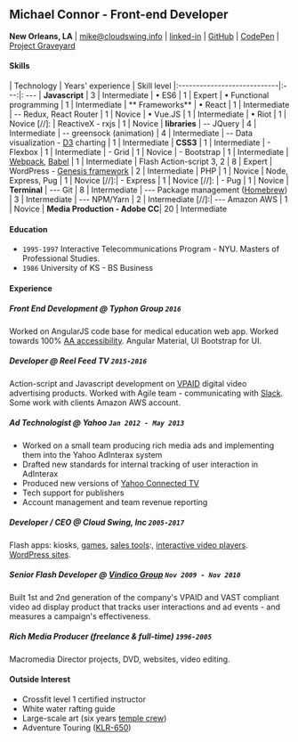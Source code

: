## Michael Connor - Front-end Developer

**New Orleans, LA** | mike@cloudswing.info |  [linked-in][linkedinURL] | [GitHub][github-link] | [CodePen][codepen] | [Project Graveyard][project-archive]



#### Skills

| Technology | Years' experience | Skill level
|:----------------------------|:---:|: ---
| **Javascript**                 | 3 | Intermediate
| • ES6                      | 1 | Expert
| • Functional programming   | 1 | Intermediate
| ** Frameworks**
| • React                   | 1 | Intermediate
| -- Redux, React Router   | 1 | Novice
| • Vue.JS     							| 1 | Intermediate
| • Riot     								| 1 | Novice
[//]: | ReactiveX - rxjs              | 1 | Novice
| **libraries**
| -- JQuery                  | 4 | Intermediate
| -- greensock  (animation)  | 4 | Intermediate
| -- Data visualization - [D3][d3] charting      | 1 | Intermediate
| **CSS3**    		 	| 1 | Intermediate
| - Flexbox    		 	| 1 | Intermediate
| - Grid    		 		| 1 | Novice
| - Bootstrap    		| 1 | Intermediate
| [Webpack][webpack], [Babel][babel] | 1 | Intermediate
| Flash Action-script 3, 2    | 8 | Expert
| WordPress - [Genesis framework][genesis]     | 2 | Intermediate
| PHP                         | 1 | Novice
| Node, Express, Pug                | 1 | Novice
[//]:| - Express                   | 1 | Novice
[//]: | - Pug                   		| 1 | Novice
| **Terminal**
| --- Git |  8 | Intermediate
| --- Package management ([Homebrew][brew]) | 3 | Intermediate
| --- NPM/Yarn                 | 2 | Intermediate
[//]:| --- Amazon AWS               | 1 | Novice
| **Media Production - Adobe CC**| 20 | Intermediate



#### Education
- `1995-1997` Interactive Telecommunications Program - NYU. Masters of Professional Studies.
- `1986` University of KS - BS Business

#### Experience

##### Front End Development @ Typhon Group `2016`
Worked on AngularJS code base for medical education web app. Worked towards 100% [AA accessibility][aria]. Angular Material, UI Bootstrap for UI.

##### Developer @ Reel Feed TV `2015-2016`
Action-script and Javascript development on [VPAID][vpaid] digital video advertising products. Worked with Agile team - communicating with [Slack][slacksite]. Some work with clients Amazon AWS account.

##### Ad Technologist @ Yahoo `Jan 2012 - May 2013`

- Worked on a small team producing rich media ads and implementing them into the Yahoo AdInterax system
- Drafted new standards for internal tracking of user interaction in AdInterax
- Produced new versions of [Yahoo Connected TV]
- Tech support for publishers
- Account management and team revenue reporting


##### Developer / CEO @ Cloud Swing, Inc `2005-2017`
Flash apps: kiosks, [games][elauder], [sales tools][hyndai]:, [interactive video players][pharma-app]. [WordPress sites][tikun].

##### Senior Flash Developer @ [Vindico Group][vindico] `Nov 2009 - Nov 2010`
Built 1st and 2nd generation of the company's VPAID and VAST compliant video ad display product that tracks user interactions and ad events - and measures a campaign's effectiveness.

##### Rich Media Producer (freelance & full-time) `1996-2005`
Macromedia Director projects, DVD, websites, video editing.


#### Outside Interest
- Crossfit level 1 certified instructor
- White water rafting guide
- Large-scale art (six years [temple crew](http://www.thetemplecrew.org/))
- Adventure Touring ([KLR-650](https://flic.kr/p/akv8Hk))


[elauder]: http://rocketnumber9.org/sample/esteelauder/ "Estée Lauder"

[linkedinURL]: https://www.linkedin.com/in/michaelgconnor

[hyndai]: http://rocketnumber9.org/developer/touchscreen-kiosk-hyunda/
[hyndai photos]: https://www.flickr.com/photos/rocketnumber9/sets/72157610613514303/show/

[kia]: http://rocketnumber9.org/client/optima/optima.html "Auto App"

[peas]: http://i.imgur.com/44Q9cMXs.jpg
[pharmaapp]: http://i.imgur.com/J7LS14ht.jpg "Pharmaceutical App"

[slack]: http://i.imgur.com/4xxDEUPs.png

[slacksite]: https://slack.com/

[thup games]: http://thup.com/

[vindico]: https://vindico.com/

[vpaid]: https://www.iab.com/guidelines/digital-video-player-ad-interface-definition-vpaid-2-0/

[Yahoo Connected TV]: https://smarttv.yahoo.com/

[zitgame]: http://i.imgur.com/vRHv0Igt.jpg "Face Book Game"

[pharmaAppTumblr]: http://68.media.tumblr.com/tumblr_lnnyjzj10N1qh4spho1_1280.jpg

[project-archive]: http://portfolio.rocketnumber9.org/

[pharma-app]: http://rocketnumber9.org/developer/as3-interactive-video/

[rocket9Dev]: http://rocketnumber9.org/developer/

[eyeblaster-stetchybanner]: http://rocketnumber9.org/client/eyeblaster/stretchableBanner/

[eyeblaster-skyscraper]: http://rocketnumber9.org/client/eyeblaster/stetchableSkyscraper/

[eyeblaster-videomixer]: http://rocketnumber9.org/client/eyeblaster/videomixer/

[digvideo]: http://rocketnumber9.org/client/dig.htm

[contact]: http://rocketnumber9.org/contact/

[github-link]: https://github.com/mconnor

[genesis]: http://www.studiopress.com/faqs/


[gssp]: https://greensock.com/gsap

[brew]: http://brew.sh/

[ng-material]: https://material.angularjs.org

[tikun]: http://www.tikun.stateu.org/

[doucette]: http://chiefdoucette.com/

[githubpic]: ./images/GitHub-Mark-32px.png "Git Hub"

[es6logo]: ./images/es6.svg "ES6"

[vuelogo]: ./images/vue-small.png "Vue.js"
[reactlogo]: ./images/react2.png "React.js"



[uibootstrap]: https://angular-ui.github.io/bootstrap/

[webpack]:http://webpack.github.io/

[babel]:http://babeljs.io/

[vue]:https://vuejs.org/

[pgpkey]:https://twitter.com/cloud_swing/status/842115087632605186

[aurelia]:http://aurelia.io/
[riot]:http://riotjs.com/

[tictactoe]:https://mconnor.github.io/tic-tac-toe/

[aria]:https://developer.mozilla.org/en-US/docs/Web/Accessibility/ARIA

[brew]:https://brew.sh/

[d3]:https://d3js.org/

[codepen]:https://codepen.io/cloudswing
